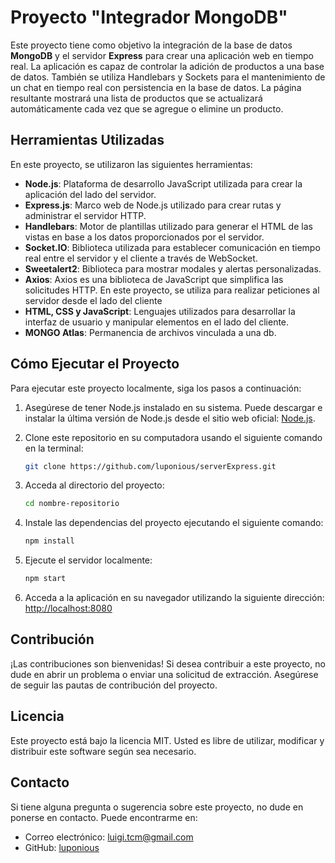 # Proyecto "Integrador MongoDB"

Este proyecto tiene como objetivo la integración de la base de datos **MongoDB** y el servidor **Express** para crear una aplicación web en tiempo real. La aplicación es capaz de controlar la adición de productos a una base de datos. También se utiliza Handlebars y Sockets para el mantenimiento de un chat en tiempo real con persistencia en la base de datos. La página resultante mostrará una lista de productos que se actualizará automáticamente cada vez que se agregue o elimine un producto.

## Herramientas Utilizadas

En este proyecto, se utilizaron las siguientes herramientas:

- **Node.js**: Plataforma de desarrollo JavaScript utilizada para crear la aplicación del lado del servidor.
- **Express.js**: Marco web de Node.js utilizado para crear rutas y administrar el servidor HTTP.
- **Handlebars**: Motor de plantillas utilizado para generar el HTML de las vistas en base a los datos proporcionados por el servidor.
- **Socket.IO**: Biblioteca utilizada para establecer comunicación en tiempo real entre el servidor y el cliente a través de WebSocket.
- **Sweetalert2**: Biblioteca para mostrar modales y alertas personalizadas.
- **Axios**: Axios es una biblioteca de JavaScript que simplifica las solicitudes HTTP. En este proyecto, se utiliza para realizar peticiones al servidor desde el lado del cliente
- **HTML, CSS y JavaScript**: Lenguajes utilizados para desarrollar la interfaz de usuario y manipular elementos en el lado del cliente.
- **MONGO Atlas**: Permanencia de archivos vinculada a una db.

## Cómo Ejecutar el Proyecto

Para ejecutar este proyecto localmente, siga los pasos a continuación:

1. Asegúrese de tener Node.js instalado en su sistema. Puede descargar e instalar la última versión de Node.js desde el sitio web oficial: [Node.js](https://nodejs.org/).

2. Clone este repositorio en su computadora usando el siguiente comando en la terminal:

   ```bash
   git clone https://github.com/luponious/serverExpress.git
   ```

3. Acceda al directorio del proyecto:

   ```bash
   cd nombre-repositorio
   ```

4. Instale las dependencias del proyecto ejecutando el siguiente comando:

   ```bash
   npm install
   ```

5. Ejecute el servidor localmente:

   ```bash
   npm start
   ```

6. Acceda a la aplicación en su navegador utilizando la siguiente dirección: [http://localhost:8080](http://localhost:8080)

## Contribución

¡Las contribuciones son bienvenidas!
Si desea contribuir a este proyecto, no dude en abrir un problema o enviar una solicitud de extracción.
Asegúrese de seguir las pautas de contribución del proyecto.

## Licencia

Este proyecto está bajo la licencia MIT. Usted es libre de utilizar, modificar y distribuir este software según sea necesario.

## Contacto

Si tiene alguna pregunta o sugerencia sobre este proyecto, no dude en ponerse en contacto. Puede encontrarme en:

- Correo electrónico: luigi.tcm@gmail.com
- GitHub: [luponious](https://github.com/luponious)
